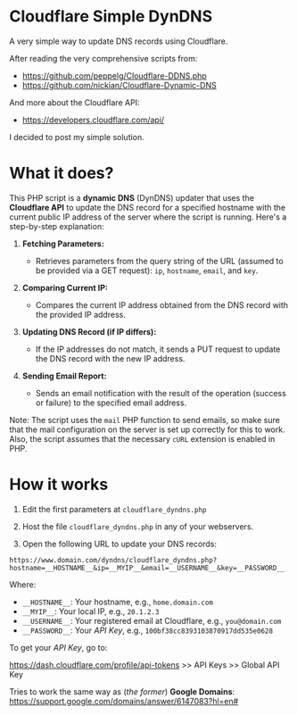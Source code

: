 # Cloudflare Simple DynDNS

A very simple way to update DNS records using Cloudflare.

After reading the very comprehensive scripts from:

- https://github.com/peppelg/Cloudflare-DDNS.php
- https://github.com/nickian/Cloudflare-Dynamic-DNS

And more about the Cloudflare API:
- https://developers.cloudflare.com/api/

I decided to post my simple solution.

# What it does?

This PHP script is a **dynamic DNS** (DynDNS) updater that uses the **Cloudflare API** to update the DNS record for a specified hostname with the current public IP address of the server where the script is running. Here's a step-by-step explanation:

1. **Fetching Parameters:**
   - Retrieves parameters from the query string of the URL (assumed to be provided via a GET request): `ip`, `hostname`, `email`, and `key`.

2. **Comparing Current IP:**
   - Compares the current IP address obtained from the DNS record with the provided IP address.

3. **Updating DNS Record (if IP differs):**
    - If the IP addresses do not match, it sends a PUT request to update the DNS record with the new IP address.

4. **Sending Email Report:**
    - Sends an email notification with the result of the operation (success or failure) to the specified email address.

Note: The script uses the `mail` PHP function to send emails, so make sure that the mail configuration on the server is set up correctly for this to work. Also, the script assumes that the necessary `cURL` extension is enabled in PHP.

# How it works

1. Edit the first parameters at `cloudflare_dyndns.php`

2. Host the file `cloudflare_dyndns.php` in any of your webservers.

3. Open the following URL to update your DNS records:
```
https://www.domain.com/dyndns/cloudflare_dyndns.php?hostname=__HOSTNAME__&ip=__MYIP__&email=__USERNAME__&key=__PASSWORD__
```

Where:
- `__HOSTNAME__`: Your hostname, e.g.,  `home.domain.com`
- `__MYIP__`: Your local IP, e.g., `20.1.2.3`
- `__USERNAME__`: Your registered email at Cloudflare, e.g., `you@domain.com`
- `__PASSWORD__`: Your _API Key_, e.g., `100bf38cc8393103870917dd535e0628`

To get your _API Key_, go to:

https://dash.cloudflare.com/profile/api-tokens >> API Keys >> Global API Key

Tries to work the same way as (_the former_) **Google Domains**: https://support.google.com/domains/answer/6147083?hl=en#
